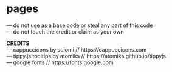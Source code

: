 # pages
<p>— do not use as a base code or steal any part of this code
<br>
  — do not touch the credit or claim as your own</p>
<p><b>CREDITS</b>
<br>
  — cappuccicons by suiomi // https://cappuccicons.com
<br>
  — tippy.js tooltips by atomiks // https://atomiks.github.io/tippyjs
<br>
  — google fonts // https://fonts.google.com</p>
